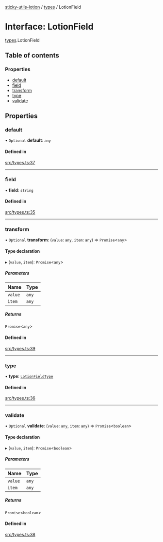 [sticky-utils-lotion](../README.md) / [types](../modules/types.md) / LotionField

# Interface: LotionField

[types](../modules/types.md).LotionField

## Table of contents

### Properties

- [default](types.LotionField.md#default)
- [field](types.LotionField.md#field)
- [transform](types.LotionField.md#transform)
- [type](types.LotionField.md#type)
- [validate](types.LotionField.md#validate)

## Properties

### default

• `Optional` **default**: `any`

#### Defined in

[src/types.ts:37](https://github.com/sticky/sticky-utils-lotion/blob/2800d26/src/types.ts#L37)

___

### field

• **field**: `string`

#### Defined in

[src/types.ts:35](https://github.com/sticky/sticky-utils-lotion/blob/2800d26/src/types.ts#L35)

___

### transform

• `Optional` **transform**: (`value`: `any`, `item`: `any`) => `Promise`\<`any`\>

#### Type declaration

▸ (`value`, `item`): `Promise`\<`any`\>

##### Parameters

| Name | Type |
| :------ | :------ |
| `value` | `any` |
| `item` | `any` |

##### Returns

`Promise`\<`any`\>

#### Defined in

[src/types.ts:39](https://github.com/sticky/sticky-utils-lotion/blob/2800d26/src/types.ts#L39)

___

### type

• **type**: [`LotionFieldType`](../modules/types.md#lotionfieldtype)

#### Defined in

[src/types.ts:36](https://github.com/sticky/sticky-utils-lotion/blob/2800d26/src/types.ts#L36)

___

### validate

• `Optional` **validate**: (`value`: `any`, `item`: `any`) => `Promise`\<`boolean`\>

#### Type declaration

▸ (`value`, `item`): `Promise`\<`boolean`\>

##### Parameters

| Name | Type |
| :------ | :------ |
| `value` | `any` |
| `item` | `any` |

##### Returns

`Promise`\<`boolean`\>

#### Defined in

[src/types.ts:38](https://github.com/sticky/sticky-utils-lotion/blob/2800d26/src/types.ts#L38)
